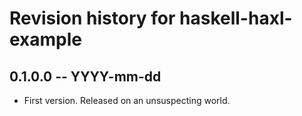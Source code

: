 # Revision history for haskell-haxl-example

## 0.1.0.0  -- YYYY-mm-dd

* First version. Released on an unsuspecting world.
